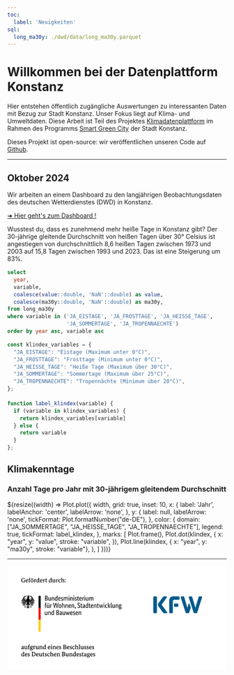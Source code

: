 ```yaml
---
toc:
  label: 'Neuigkeiten'
sql:
  long_ma30y: ./dwd/data/long_ma30y.parquet
---
```


# Willkommen bei der Datenplattform Konstanz

Hier entstehen öffentlich zugängliche Auswertungen zu interessanten
Daten mit Bezug zur Stadt Konstanz. Unser Fokus liegt auf Klima- und
Umweltdaten. Diese Arbeit ist Teil des Projektes
[Klimadatenplattform][project] im Rahmen des Programms [Smart Green
City][sgc] der Stadt Konstanz.

Dieses Projekt ist open-source: wir veröffentlichen unseren Code auf
[Github][repo].

[project]: https://smart-green-city-konstanz.de/klimadatenplattform
[sgc]: https://smart-green-city-konstanz.de/
[repo]: https://github.com/sgc-kn/dashboards/

---

## Oktober 2024

Wir arbeiten an einem Dashboard zu den langjährigen Beobachtungsdaten
des deutschen Wetterdienstes (DWD) in Konstanz.

[➜ Hier geht's zum Dashboard !](dwd/index.html)

Wusstest du, dass es zunehmend mehr heiße Tage in Konstanz gibt?
Der 30-jährige gleitende Durchschnitt von heißen Tagen über 30° Celsius
ist angestiegen von durchschnittlich 8,6 heißen Tagen zwischen 1973 und
2003 auf 15,8 Tagen zwischen 1993 und 2023. Das ist eine Steigerung
um 83%.

```sql id=klindex
select
  year,
  variable,
  coalesce(value::double, 'NaN'::double) as value,
  coalesce(ma30y::double, 'NaN'::double) as ma30y,
from long_ma30y
where variable in ('JA_EISTAGE', 'JA_FROSTTAGE', 'JA_HEISSE_TAGE',
                   'JA_SOMMERTAGE', 'JA_TROPENNAECHTE')
order by year asc, variable asc
```

```js
const klindex_variables = {
  "JA_EISTAGE": "Eistage (Maximum unter 0°C)",
  "JA_FROSTTAGE": "Frosttage (Minimum unter 0°C)",
  "JA_HEISSE_TAGE": "Heiße Tage (Maximum über 30°C)",
  "JA_SOMMERTAGE": "Sommertage (Maximum über 25°C)",
  "JA_TROPENNAECHTE": "Tropennächte (Minimum über 20°C)",
};

function label_klindex(variable) {
  if (variable in klindex_variables) {
    return klindex_variables[variable]
  } else {
    return variable
  }
};
```

<div class="card">
  <h2>Klimakenntage</h2>
  <h3>Anzahl Tage pro Jahr mit 30-jährigem gleitendem Durchschnitt</h3>
  ${resize((width) => Plot.plot({
      width,
      grid: true,
      inset: 10,
      x: {
        label: 'Jahr',
        labelAnchor: 'center',
        labelArrow: 'none',
      },
      y: {
        label: null,
        labelArrow: 'none',
        tickFormat: Plot.formatNumber("de-DE"),
      },
      color: {
        domain: ["JA_SOMMERTAGE", "JA_HEISSE_TAGE", "JA_TROPENNAECHTE"],
        legend: true,
        tickFormat: label_klindex,
      },
      marks: [
        Plot.frame(),
        Plot.dot(klindex, {
          x: "year",
          y: "value",
          stroke: "variable",
        }),
        Plot.line(klindex, {
          x: "year",
          y: "ma30y",
          stroke: "variable"},
        ),
      ]
    }))}
</div>

---

<img style='max-height:15rem' title="Smart City Sponsoren" alt="Gefördert durch das Bundensministerium für Wohnen, Stadtentwicklung und Bauwesen sowie der KFW" src="assets/sponsors-wide.png" />
